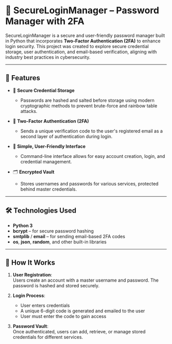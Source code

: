 # 🔐 SecureLoginManager – Password Manager with 2FA

SecureLoginManager is a secure and user-friendly password manager built in Python that incorporates **Two-Factor Authentication (2FA)** to enhance login security. This project was created to explore secure credential storage, user authentication, and email-based verification, aligning with industry best practices in cybersecurity.

---

## 📌 Features

- 🔐 **Secure Credential Storage**  
  - Passwords are hashed and salted before storage using modern cryptographic methods to prevent brute-force and rainbow table attacks.

- 📧 **Two-Factor Authentication (2FA)**  
  - Sends a unique verification code to the user's registered email as a second layer of authentication during login.

- 🧠 **Simple, User-Friendly Interface**  
  - Command-line interface allows for easy account creation, login, and credential management.

- 🗂️ **Encrypted Vault**  
  - Stores usernames and passwords for various services, protected behind master credentials.

---

## 🛠️ Technologies Used

- **Python 3**
- **bcrypt** – for secure password hashing
- **smtplib** / **email** – for sending email-based 2FA codes
- **os**, **json**, **random**, and other built-in libraries

---

## 🚀 How It Works

1. **User Registration**:  
   Users create an account with a master username and password. The password is hashed and stored securely.

2. **Login Process**:  
   - User enters credentials  
   - A unique 6-digit code is generated and emailed to the user  
   - User must enter the code to gain access

3. **Password Vault**:  
   Once authenticated, users can add, retrieve, or manage stored credentials for different services.
